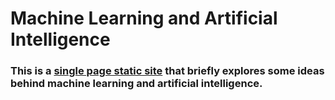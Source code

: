 # Machine Learning and Artificial Intelligence  

### This is a [single page static site](http://bgroveben.github.io/machineslearning/) that briefly explores some ideas behind machine learning and artificial intelligence.  
